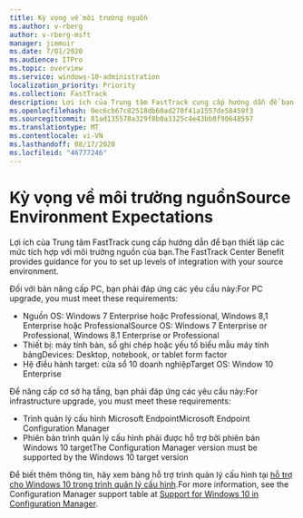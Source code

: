 ```yaml
---
title: Kỳ vọng về môi trường nguồn
ms.author: v-rberg
author: v-rberg-msft
manager: jimmuir
ms.date: 7/01/2020
ms.audience: ITPro
ms.topic: overview
ms.service: windows-10-administration
localization_priority: Priority
ms.collection: FastTrack
description: Lợi ích của Trung tâm FastTrack cung cấp hướng dẫn để bạn thiết lập các mức tích hợp với môi trường nguồn của bạn cho việc triển khai Windows 10.
ms.openlocfilehash: 0ec6cb67c82518db60ad270f41a1557de58459f3
ms.sourcegitcommit: 81ad135578a329f8b0a3325c4e43bb8f90648597
ms.translationtype: MT
ms.contentlocale: vi-VN
ms.lasthandoff: 08/17/2020
ms.locfileid: "46777246"
---
```

# <a name="source-environment-expectations"></a><span data-ttu-id="9d822-103">Kỳ vọng về môi trường nguồn</span><span class="sxs-lookup"><span data-stu-id="9d822-103">Source Environment Expectations</span></span>

<span data-ttu-id="9d822-104">Lợi ích của Trung tâm FastTrack cung cấp hướng dẫn để bạn thiết lập các mức tích hợp với môi trường nguồn của bạn.</span><span class="sxs-lookup"><span data-stu-id="9d822-104">The FastTrack Center Benefit provides guidance for you to set up levels of integration with your source environment.</span></span>
  
<span data-ttu-id="9d822-105">Đối với bản nâng cấp PC, bạn phải đáp ứng các yêu cầu này:</span><span class="sxs-lookup"><span data-stu-id="9d822-105">For PC upgrade, you must meet these requirements:</span></span>

- <span data-ttu-id="9d822-106">Nguồn OS: Windows 7 Enterprise hoặc Professional, Windows 8,1 Enterprise hoặc Professional</span><span class="sxs-lookup"><span data-stu-id="9d822-106">Source OS: Windows 7 Enterprise or Professional, Windows 8.1 Enterprise or Professional</span></span>
- <span data-ttu-id="9d822-107">Thiết bị: máy tính bàn, sổ ghi chép hoặc yếu tố biểu mẫu máy tính bảng</span><span class="sxs-lookup"><span data-stu-id="9d822-107">Devices: Desktop, notebook, or tablet form factor</span></span>
- <span data-ttu-id="9d822-108">Hệ điều hành target: cửa sổ 10 doanh nghiệp</span><span class="sxs-lookup"><span data-stu-id="9d822-108">Target OS: Window 10 Enterprise</span></span>

<span data-ttu-id="9d822-109">Để nâng cấp cơ sở hạ tầng, bạn phải đáp ứng các yêu cầu này:</span><span class="sxs-lookup"><span data-stu-id="9d822-109">For infrastructure upgrade, you must meet these requirements:</span></span>   

- <span data-ttu-id="9d822-110">Trình quản lý cấu hình Microsoft Endpoint</span><span class="sxs-lookup"><span data-stu-id="9d822-110">Microsoft Endpoint Configuration Manager</span></span>  
- <span data-ttu-id="9d822-111">Phiên bản trình quản lý cấu hình phải được hỗ trợ bởi phiên bản Windows 10 target</span><span class="sxs-lookup"><span data-stu-id="9d822-111">The Configuration Manager version must be supported by the Windows 10 target version</span></span>

<span data-ttu-id="9d822-112">Để biết thêm thông tin, hãy xem bảng hỗ trợ trình quản lý cấu hình tại [hỗ trợ cho Windows 10 trong trình quản lý cấu hình](https://docs.microsoft.com/sccm/core/plan-design/configs/support-for-windows-10).</span><span class="sxs-lookup"><span data-stu-id="9d822-112">For more information, see the Configuration Manager support table at [Support for Windows 10 in Configuration Manager](https://docs.microsoft.com/sccm/core/plan-design/configs/support-for-windows-10).</span></span>
  